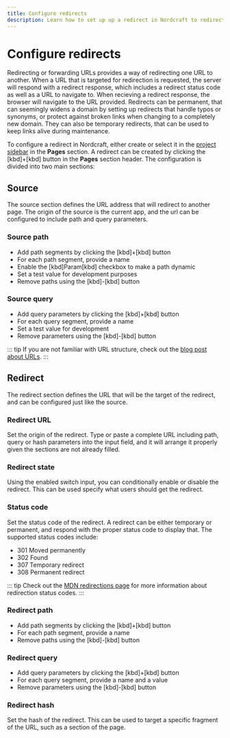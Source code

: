 ```yaml
---
title: Configure redirects
description: Learn how to set up up a redirect in Nordcraft to redirect users from one URL to another.
---
```


# Configure redirects

Redirecting or forwarding URLs provides a way of redirecting one URL to another. When a URL that is targeted for redirection is requested, the server will respond with a redirect response, which includes a redirect status code as well as a URL to navigate to. When recieving a redirect response, the browser will navigate to the URL provided. Redirects can be permanent, that can seemingly widens a domain by setting up redirects that handle typos or synonyms, or protect against broken links when changing to a completely new domain. They can also be temporary redirects, that can be used to keep links alive during maintenance.

To configure a redirect in Nordcraft, either create or select it in the [project sidebar](/the-editor/project-sidebar) in the **Pages** section. A redirect can be created by clicking the [kbd]+[kbd] button in the **Pages** section header. The configuration is divided into two main sections:

## Source

The source section defines the URL address that will redirect to another page. The origin of the source is the current app, and the url can be configured to include path and query parameters.

### Source path

- Add path segments by clicking the [kbd]+[kbd] button
- For each path segment, provide a name
- Enable the [kbd]Param[kbd] checkbox to make a path dynamic
- Set a test value for development purposes
- Remove paths using the [kbd]-[kbd] button

### Source query

- Add query parameters by clicking the [kbd]+[kbd] button
- For each query segment, provide a name
- Set a test value for development
- Remove parameters using the [kbd]-[kbd] button

::: tip
If you are not familiar with URL structure, check out the [blog post about URLs](https://blog.nordcraft.com/urls-how-do-they-really-work).
:::

## Redirect

The redirect section defines the URL that will be the target of the redirect, and can be configured just like the source.

### Redirect URL

Set the origin of the redirect. Type or paste a complete URL including path, query or hash parameters into the input field, and it will arrange it properly given the sections are not already filled.

### Redirect state

Using the enabled switch input, you can conditionally enable or disable the redirect. This can be used specify what users should get the redirect.

### Status code

Set the status code of the redirect. A redirect can be either temporary or permanent, and respond with the proper status code to display that. The supported status codes include:

- 301 Moved permanently
- 302 Found
- 307 Temporary redirect
- 308 Permanent redirect

::: tip
Check out the [MDN redirections page](https://developer.mozilla.org/en-US/docs/Web/HTTP/Guides/Redirections) for more information about redirection status codes.
:::

### Redirect path

- Add path segments by clicking the [kbd]+[kbd] button
- For each path segment, provide a name
- Remove paths using the [kbd]-[kbd] button

### Redirect query

- Add query parameters by clicking the [kbd]+[kbd] button
- For each query segment, provide a name and a value
- Remove parameters using the [kbd]-[kbd] button

### Redirect hash

Set the hash of the redirect. This can be used to target a specific fragment of the URL, such as a section of the page.
